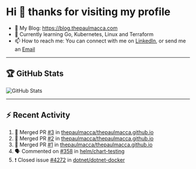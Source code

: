 # Hi 👋 thanks for visiting my profile

- 💬 My Blog: <https://blog.thepaulmacca.com>
- 🌱 Currently learning Go, Kubernetes, Linux and Terraform
- 📫 How to reach me: You can connect with me on [LinkedIn](https://www.linkedin.com/in/thepaulmacca/), or send me an [Email](mailto:pm@thepaulmacca.com)

---

## :trophy: GitHub Stats

![GitHub Stats](https://github-readme-stats.vercel.app/api?username=thepaulmacca&count_private=true&show_icons=true&theme=dark)

---

## :zap: Recent Activity

<!--START_SECTION:activity-->
1. 🎉 Merged PR [#3](https://github.com/thepaulmacca/thepaulmacca.github.io/pull/3) in [thepaulmacca/thepaulmacca.github.io](https://github.com/thepaulmacca/thepaulmacca.github.io)
2. 🎉 Merged PR [#2](https://github.com/thepaulmacca/thepaulmacca.github.io/pull/2) in [thepaulmacca/thepaulmacca.github.io](https://github.com/thepaulmacca/thepaulmacca.github.io)
3. 🎉 Merged PR [#1](https://github.com/thepaulmacca/thepaulmacca.github.io/pull/1) in [thepaulmacca/thepaulmacca.github.io](https://github.com/thepaulmacca/thepaulmacca.github.io)
4. 🗣 Commented on [#358](https://github.com/helm/chart-testing/issues/358) in [helm/chart-testing](https://github.com/helm/chart-testing)
5. ❗️ Closed issue [#4272](https://github.com/dotnet/dotnet-docker/issues/4272) in [dotnet/dotnet-docker](https://github.com/dotnet/dotnet-docker)
<!--END_SECTION:activity-->
